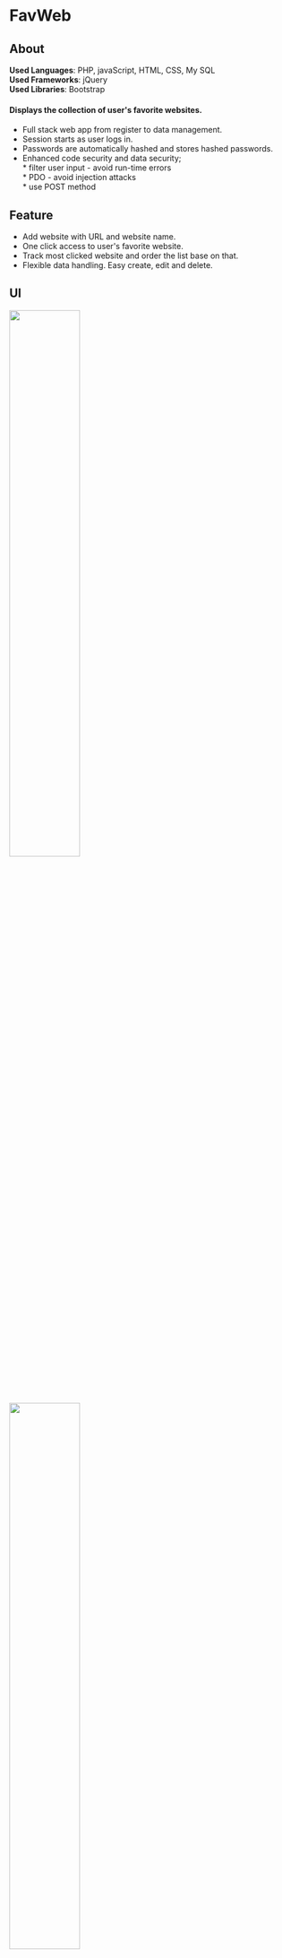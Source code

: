 # FavWeb

## About
**Used Languages**: PHP, javaScript, HTML, CSS, My SQL </br>
**Used Frameworks**: jQuery </br>
**Used Libraries**: Bootstrap </br>

#### Displays the collection of user's favorite websites. </br>
* Full stack web app from register to data management.</br>
* Session starts as user logs in. </br>
* Passwords are automatically hashed and stores hashed passwords.</br>
* Enhanced code security and data security; </br>
              * filter user input - avoid run-time errors </br>
              * PDO - avoid injection attacks</br>
              * use POST method </br>
## Feature  </br>
* Add website with URL and website name. </br>
* One click access to user's favorite website. </br>
* Track most clicked website and order the list base on that. </br> 
* Flexible data handling. Easy create, edit and delete. </br>

## UI
<p style="float-left">
  <kbd>
<img src="https://user-images.githubusercontent.com/89232984/148169873-f99b1826-3554-4241-bef1-7141673a64e4.png" width="50%" height="50%" />
    </kbd>
    <kbd>
<img src="https://user-images.githubusercontent.com/89232984/148170689-1a0f482c-7289-4afa-bdd9-c9e582f1ffa3.png" width="50%" height="50%" /> 
      </kbd>
      <kbd>
 <img src="https://user-images.githubusercontent.com/89232984/148170782-17a82ec7-e54d-407c-95ce-a70374b61703.png" width="50%" height="50%"/> 
        </kbd>
 </p>




